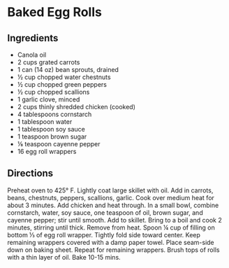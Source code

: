 # Baked Egg Rolls

## Ingredients

- Canola oil
- 2 cups grated carrots
- 1 can (14 oz) bean sprouts, drained
- ½ cup chopped water chestnuts
- ½ cup chopped green peppers
- ½ cup chopped scallions
- 1 garlic clove, minced
- 2 cups thinly shredded chicken (cooked)
- 4 tablespoons cornstarch
- 1 tablespoon water
- 1 tablespoon soy sauce
- 1 teaspoon brown sugar
- ⅛ teaspoon cayenne pepper
- 16 egg roll wrappers

## Directions

Preheat oven to 425° F. Lightly coat large skillet with oil. Add in carrots,
beans, chestnuts, peppers, scallions, garlic. Cook over medium heat for about
3 minutes. Add chicken and heat through. In a small bowl, combine cornstarch,
water, soy sauce, one teaspoon of oil, brown sugar, and cayenne pepper; stir
until smooth. Add to skillet. Bring to a boil and cook 2 minutes, stirring
until thick. Remove from heat. Spoon ¼ cup of filling on bottom ⅓ of egg roll
wrapper. Tightly fold side toward center. Keep remaining wrappers covered with
a damp paper towel. Place seam-side down on baking sheet. Repeat for remaining
wrappers. Brush tops of rolls with a thin layer of oil. Bake 10-15 mins.
